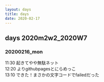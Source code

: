 ```yaml
---
layout: days
title: days
date: 2020-02-17
---
```

## days 2020m2w2_2020W7  

### 20200216_mon
11:30 起きてやや無駄ネット  
12:20 よりgithubpagesとにらめっこ  
13:10 できた！まさかの文字コードでfailedだった  
